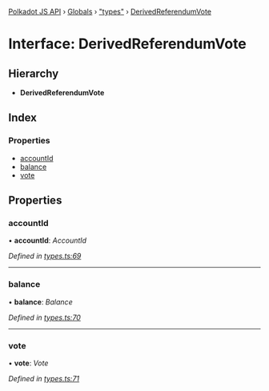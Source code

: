 [Polkadot JS API](../README.md) › [Globals](../globals.md) › ["types"](../modules/_types_.md) › [DerivedReferendumVote](_types_.derivedreferendumvote.md)

# Interface: DerivedReferendumVote

## Hierarchy

* **DerivedReferendumVote**

## Index

### Properties

* [accountId](_types_.derivedreferendumvote.md#accountid)
* [balance](_types_.derivedreferendumvote.md#balance)
* [vote](_types_.derivedreferendumvote.md#vote)

## Properties

###  accountId

• **accountId**: *AccountId*

*Defined in [types.ts:69](https://github.com/polkadot-js/api/blob/fed9e8f7de/packages/api-derive/src/types.ts#L69)*

___

###  balance

• **balance**: *Balance*

*Defined in [types.ts:70](https://github.com/polkadot-js/api/blob/fed9e8f7de/packages/api-derive/src/types.ts#L70)*

___

###  vote

• **vote**: *Vote*

*Defined in [types.ts:71](https://github.com/polkadot-js/api/blob/fed9e8f7de/packages/api-derive/src/types.ts#L71)*
